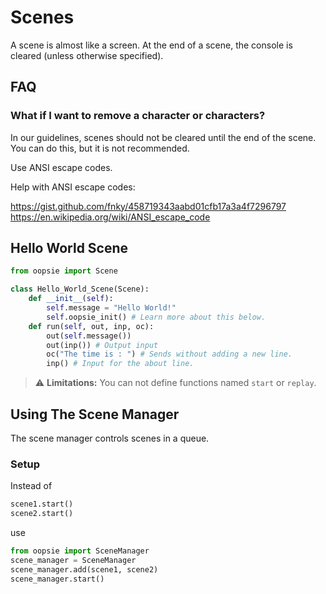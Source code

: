 # Scenes

A scene is almost like a screen. At the end of a scene, the console is cleared (unless otherwise specified).

## FAQ

### What if I want to remove a character or characters?

In our guidelines, scenes should not be cleared until the end of the scene. You can do this, but it is not recommended.

Use ANSI escape codes.

Help with ANSI escape codes:

<https://gist.github.com/fnky/458719343aabd01cfb17a3a4f7296797>
<https://en.wikipedia.org/wiki/ANSI_escape_code>

## Hello World Scene

```py
from oopsie import Scene

class Hello_World_Scene(Scene):
    def __init__(self):
        self.message = "Hello World!"
        self.oopsie_init() # Learn more about this below.
    def run(self, out, inp, oc):
        out(self.message())
        out(inp()) # Output input
        oc("The time is : ") # Sends without adding a new line.
        inp() # Input for the about line.
```

> ⚠️ **Limitations:** You can not define functions named `start` or `replay`.

## Using The Scene Manager

The scene manager controls scenes in a queue.

### Setup

Instead of

```py
scene1.start()
scene2.start()
```

use

```py
from oopsie import SceneManager
scene_manager = SceneManager
scene_manager.add(scene1, scene2)
scene_manager.start()
```
